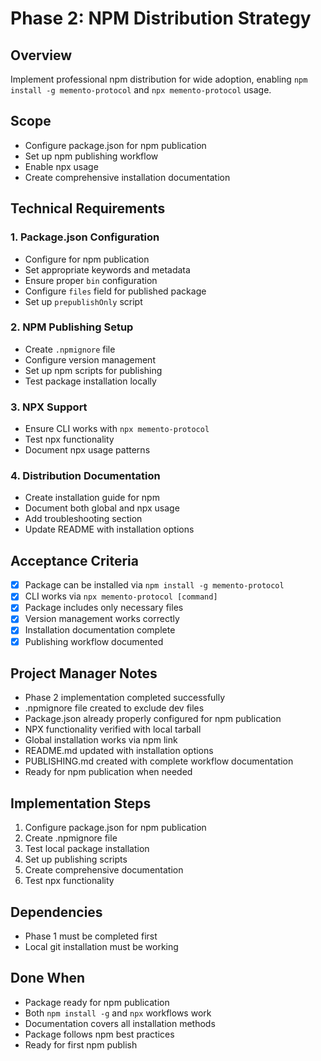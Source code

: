 # Phase 2: NPM Distribution Strategy

## Overview
Implement professional npm distribution for wide adoption, enabling `npm install -g memento-protocol` and `npx memento-protocol` usage.

## Scope
- Configure package.json for npm publication
- Set up npm publishing workflow
- Enable npx usage
- Create comprehensive installation documentation

## Technical Requirements

### 1. Package.json Configuration
- Configure for npm publication
- Set appropriate keywords and metadata
- Ensure proper `bin` configuration
- Configure `files` field for published package
- Set up `prepublishOnly` script

### 2. NPM Publishing Setup
- Create `.npmignore` file
- Configure version management
- Set up npm scripts for publishing
- Test package installation locally

### 3. NPX Support
- Ensure CLI works with `npx memento-protocol`
- Test npx functionality
- Document npx usage patterns

### 4. Distribution Documentation
- Create installation guide for npm
- Document both global and npx usage
- Add troubleshooting section
- Update README with installation options

## Acceptance Criteria
- [x] Package can be installed via `npm install -g memento-protocol`
- [x] CLI works via `npx memento-protocol [command]`
- [x] Package includes only necessary files
- [x] Version management works correctly
- [x] Installation documentation complete
- [x] Publishing workflow documented

## Project Manager Notes
- Phase 2 implementation completed successfully
- .npmignore file created to exclude dev files
- Package.json already properly configured for npm publication
- NPX functionality verified with local tarball
- Global installation works via npm link
- README.md updated with installation options
- PUBLISHING.md created with complete workflow documentation
- Ready for npm publication when needed

## Implementation Steps
1. Configure package.json for npm publication
2. Create .npmignore file
3. Test local package installation
4. Set up publishing scripts
5. Create comprehensive documentation
6. Test npx functionality

## Dependencies
- Phase 1 must be completed first
- Local git installation must be working

## Done When
- Package ready for npm publication
- Both `npm install -g` and `npx` workflows work
- Documentation covers all installation methods
- Package follows npm best practices
- Ready for first npm publish